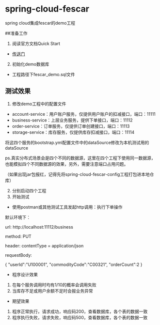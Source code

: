# spring-cloud-fescar
spring cloud集成fescar的demo工程





##准备工作

1. 阅读官方文档Quick Start

* [传送门](https://github.com/alibaba/fescar/wiki/Quick-Start)

2. 初始化demo数据库

* 工程路径下fescar_demo.sql文件



## 测试效果

1. 修改demo工程中的配置文件

* account-service：用户账户服务，仅提供用户账户的扣减接口，端口：11111
* business-service：上层业务服务，提供下单接口，端口：11112
* order-service：订单服务，仅提供订单创建接口，端口：11113
* storage-service：库存服务，仅提供库存扣减接口，端口：11114

将这四个服务的bootstrap.yml配置文件中的dataSource修改为本机测试用的dataSource

ps.真实分布式场景会是四个不同的数据源，这里在四个工程下使用同一数据源，也能模拟四个不同数据源的效果，另外，需要注意端口占用问题。

（如果出现jar包报红，记得先将spring-cloud-fescar-config工程打包进本地仓库）

2. 分别启动四个工程
3. 开始测试

* 使用postman或其他测试工具发起http调用：执行下单操作

默认环境下：

url: http://localhost:11112/business

method: PUT

header: contentType = application/json

requestBody: 

{
	"userId":"U100001",
	"commodityCode":"C00321",
	"orderCount":2
}

* 程序设计效果

1. 在每个服务调用时均有1/10的概率会调用失败
2. 当库存不足或用户余额不足时会报业务异常

* 期望效果

1. 程序正常执行，请求成功，响应码200，查看数据库，各个表的数据一致
2. 程序执行失败，请求失败，响应码500，查看数据库，各个表的数据一致